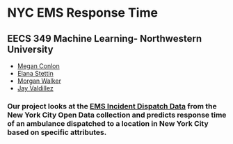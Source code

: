 # NYC EMS Response Time

## EECS 349 Machine Learning- Northwestern University

* [Megan Conlon](https://github.com/megancon)
* [Elana Stettin](https://github.com/estettin)
* [Morgan Walker](https://github.com/morgan979)
* [Jay Valdillez](https://github.com/jvaldillez)

### Our project looks at the [EMS Incident Dispatch Data](https://data.cityofnewyork.us/Public-Safety/EMS-Incident-Dispatch-Data/76xm-jjuj) from the New York City Open Data collection and predicts response time of an ambulance dispatched to a location in New York City based on specific attributes.
